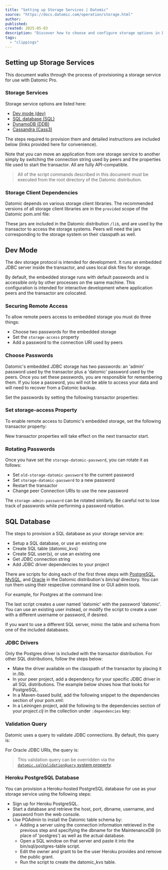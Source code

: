 ```yaml
---
title: "Setting up Storage Services | Datomic"
source: "https://docs.datomic.com/operation/storage.html"
author:
published:
created: 2025-05-03
description: "Discover how to choose and configure storage options in Datomic."
tags:
  - "clippings"
---
```

## Setting up Storage Services

This document walks through the process of provisioning a storage service for use with Datomic Pro.

### Storage Services

Storage service options are listed here:

- [Dev mode (dev)](https://docs.datomic.com/operation/#dev-mode)
- [SQL database (SQL)](https://docs.datomic.com/operation/#sql-database)
- [DynamoDB (DDB)](https://docs.datomic.com/operation/#dynamo)
- [Cassandra (Cass3)](https://docs.datomic.com/operation/#cassandra)

The steps required to provision them and detailed instructions are included below (links provided here for convenience).

Note that you can move an application from one storage service to another simply by switching the connection string used by peers and the properties file used to start the transactor. All are fully API-compatible.

> All of the script commands described in this document must be executed from the root directory of the Datomic distribution.

### Storage Client Dependencies

Datomic depends on various storage client libraries. The recommended versions of all storage client libraries are in the `provided` scope of the Datomic pom.xml file:

These jars are included in the Datomic distribution `/lib`, and are used by the transactor to access the storage systems. Peers will need the jars corresponding to the storage system on their classpath as well.

## Dev Mode

The dev storage protocol is intended for development. It runs an embedded JDBC server inside the transactor, and uses local disk files for storage.

By default, the embedded storage runs with default passwords and is accessible only by other processes on the same machine. This configuration is intended for interactive development where application peers and the transactor are colocated.

### Securing Remote Access

To allow remote peers access to embedded storage you must do three things:

- Choose two passwords for the embedded storage
- Set the `storage-access` property
- Add a password to the connection URI used by peers

### Choose Passwords

Datomic's embedded JDBC storage has two passwords: an 'admin' password used by the transactor plus a 'datomic' password used by the peers. Once you set these passwords, you are responsible for remembering them. If you lose a password, you will not be able to access your data and will need to recover from a Datomic backup.

Set the passwords by setting the following transactor properties:

### Set storage-access Property

To enable remote access to Datomic's embedded storage, set the following transactor property:

New transactor properties will take effect on the next transactor start.

### Rotating Passwords

Once you have set the `storage-datomic-password`, you can rotate it as follows:

- Set `old-storage-datomic-password` to the current password
- Set `storage-datomic-password` to a new password
- Restart the transactor
- Change peer Connection URIs to use the new password

The `storage-admin-password` can be rotated similarly. Be careful not to lose track of passwords while performing a password rotation.

## SQL Database

The steps to provision a SQL database as your storage service are:

- Setup a SQL database, or use an existing one
- Create SQL table (datomic\_kvs)
- Create SQL user(s), or use an existing one
- Get JDBC connection string
- Add JDBC driver dependencies to your project

There are scripts for doing each of the first three steps with [PostgreSQL](https://www.postgresql.org/), [MySQL](https://www.mysql.com/), and [Oracle](https://www.oracle.com/database/) in the Datomic distribution's *bin/sql* directory. You can run them using their respective command line or GUI admin tools.

For example, for Postgres at the command line:

The last script creates a user named 'datomic' with the password 'datomic'. You can use an existing user instead, or modify the script to create a user with a different username or password, if desired.

If you want to use a different SQL server, mimic the table and schema from one of the included databases.

### JDBC Drivers

Only the Postgres driver is included with the transactor distribution. For other SQL distributions, follow the steps below:

- Make the driver available on the classpath of the transactor by placing it in <datomic-install>/lib.
- In your peer project, add a dependency for your specific JDBC driver in all SQL distributions. The example below shows how that looks for PostgreSQL.
- In a Maven-based build, add the following snippet to the dependencies section of your pom.xml:
- In a Leiningen project, add the following to the dependencies section of your *project.clj* in the collection under `:dependencies` key:

### Validation Query

Datomic uses a query to validate JDBC connections. By default, this query is:

For Oracle JDBC URIs, the query is:

> This validation query can be overridden via the [`datomic.sqlValidationQuery` system property](https://docs.datomic.com/operation/system-properties.html#transactor-properties).

### Heroku PostgreSQL Database

You can provision a Heroku-hosted PostgreSQL database for use as your storage service using the following steps:

- Sign up for Heroku PostgreSQL.
- Start a database and retrieve the host, port, dbname, username, and password from the web console.
- Use PGAdmin to install the Datomic table schema by:
	- Adding a server using the connection information retrieved in the previous step and specifying the dbname for the MaintenanceDB (in place of 'postgres') as well as the actual database.
	- Open a SQL window on that server and paste it into the bin/sql/postgres-table script.
	- Edit the owner and grant to be the user Heroku provides and remove the public grant.
	- Run the script to create the datomic\_kvs table.


